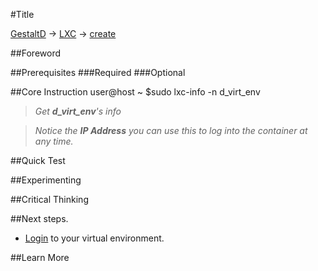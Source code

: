 #Title

[GestaltD](../README.md) → [LXC](./README.md) → [create](./create.md)

##Foreword

##Prerequisites
###Required
###Optional

##Core Instruction
    user@host ~ $sudo lxc-info -n d_virt_env

>*Get **d_virt_env**'s info*

>*Notice the **IP Address** you can use this to log into the container at any time.*

##Quick Test

##Experimenting

##Critical Thinking

##Next steps.
* [Login](./login.md) to your virtual environment.

##Learn More
